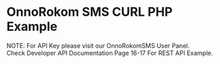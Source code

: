 # OnnoRokom SMS CURL PHP Example

NOTE: For API Key please visit our OnnoRokomSMS User Panel.    
      Check Developer API Documentation Page 16-17 
      For REST API Example.

